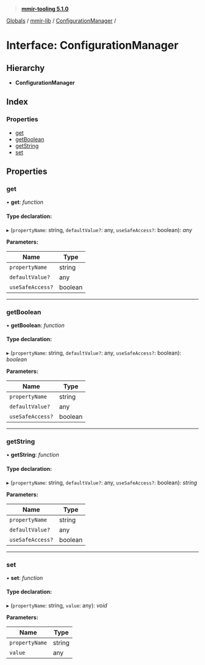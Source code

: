 > **[mmir-tooling 5.1.0](../README.md)**

[Globals](../README.md) / [mmir-lib](../modules/mmir_lib.md) / [ConfigurationManager](mmir_lib.configurationmanager.md) /

# Interface: ConfigurationManager

## Hierarchy

* **ConfigurationManager**

## Index

### Properties

* [get](mmir_lib.configurationmanager.md#get)
* [getBoolean](mmir_lib.configurationmanager.md#getboolean)
* [getString](mmir_lib.configurationmanager.md#getstring)
* [set](mmir_lib.configurationmanager.md#set)

## Properties

###  get

• **get**: *function*

#### Type declaration:

▸ (`propertyName`: string, `defaultValue?`: any, `useSafeAccess?`: boolean): *any*

**Parameters:**

Name | Type |
------ | ------ |
`propertyName` | string |
`defaultValue?` | any |
`useSafeAccess?` | boolean |

___

###  getBoolean

• **getBoolean**: *function*

#### Type declaration:

▸ (`propertyName`: string, `defaultValue?`: any, `useSafeAccess?`: boolean): *boolean*

**Parameters:**

Name | Type |
------ | ------ |
`propertyName` | string |
`defaultValue?` | any |
`useSafeAccess?` | boolean |

___

###  getString

• **getString**: *function*

#### Type declaration:

▸ (`propertyName`: string, `defaultValue?`: any, `useSafeAccess?`: boolean): *string*

**Parameters:**

Name | Type |
------ | ------ |
`propertyName` | string |
`defaultValue?` | any |
`useSafeAccess?` | boolean |

___

###  set

• **set**: *function*

#### Type declaration:

▸ (`propertyName`: string, `value`: any): *void*

**Parameters:**

Name | Type |
------ | ------ |
`propertyName` | string |
`value` | any |